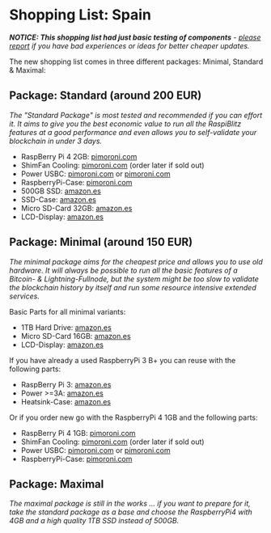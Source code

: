 # Shopping List: Spain

*__NOTICE: This shopping list had just basic testing of components__ - [please report](https://github.com/rootzoll/raspiblitz/issues/691) if you have bad experiences or ideas for better cheaper updates.*

The new shopping list comes in three different packages: Minimal, Standard & Maximal:

## Package: Standard (around 200 EUR)

*The "Standard Package" is most tested and recommended if you can effort it. It aims to give you the best economic value to run all the RaspiBlitz features at a good performance and even allows you to self-validate your blockchain in under 3 days.* 

* RaspBerry Pi 4 2GB: [pimoroni.com](https://shop.pimoroni.com/products/raspberry-pi-4?variant=29157087412307)
* ShimFan Cooling: [pimoroni.com](https://shop.pimoroni.com/products/fan-shim) (order later if sold out)
* Power USBC: [pimoroni.com](https://shop.pimoroni.com/products/raspberry-pi-official-usb-c-power-supply-eu?variant=29392393371750) or [pimoroni.com](https://shop.pimoroni.com/products/universal-usb-c-power-supply-5-1v-3a)
* RaspberryPi-Case: [pimoroni.com](https://shop.pimoroni.com/products/pibow-coupe-4?variant=29210100105299)
* 500GB SSD: [amazon.es](https://www.amazon.es/Crucial-MX500-CT500MX500SSD1-Interno-Pulgadas/dp/B0784SLQM6)
* SSD-Case: [amazon.es](https://www.amazon.es/UGREEN-Carcasa-Disco-9-5mm-Altura/dp/B07D2BHVBD)
* Micro SD-Card 32GB: [amazon.es](https://www.amazon.es/dp/B07CY3QSST)
* LCD-Display: [amazon.es](https://www.amazon.es/dp/B06ZZBL1C4)

## Package: Minimal (around 150 EUR)

*The minimal package aims for the cheapest price and allows you to use old hardware. It will always be possible to run all the basic features of a Bitcoin- & Lightning-Fullnode, but the system might be too slow to validate the blockchain history by itself and run some resource intensive extended services.*

Basic Parts for all minimal variants:
* 1TB Hard Drive: [amazon.es](https://www.amazon.es/gp/product/B07997KKSK)
* Micro SD-Card 16GB: [amazon.es](https://www.amazon.es/SanDisk-Ultra-Android-microSDHC-adaptador/dp/B073K14CVB)
* LCD-Display: [amazon.es](https://www.amazon.es/dp/B06ZZBL1C4)

If you have already a used RaspberryPi 3 B+ you can reuse with the following parts:
* RaspBerry Pi 3: [amazon.es](https://www.amazon.es/gp/product/B07BDR5PDW)
* Power >=3A: [amazon.es](https://www.amazon.es/gp/product/B01JZE38QE)
* Heatsink-Case: [amazon.es](https://www.amazon.es/dp/B07MXZ8JHL)

Or if you order new go with the RaspberryPi 4 1GB and the following parts:
* RaspBerry Pi 4 1GB: [pimoroni.com](https://shop.pimoroni.com/products/raspberry-pi-4?variant=29157087379539)
* ShimFan Cooling: [pimoroni.com](https://shop.pimoroni.com/products/fan-shim) (order later if sold out)
* Power USBC: [pimoroni.com](https://shop.pimoroni.com/products/raspberry-pi-official-usb-c-power-supply-eu?variant=29392393371750) or [pimoroni.com](https://shop.pimoroni.com/products/universal-usb-c-power-supply-5-1v-3a)
* RaspberryPi-Case: [pimoroni.com](https://shop.pimoroni.com/products/pibow-coupe-4?variant=29210100105299)

## Package: Maximal

*The maximal package is still in the works ... if you want to prepare for it, take the standard package as a base and choose the RaspberryPi4 with 4GB and a high quality 1TB SSD instead of 500GB.*